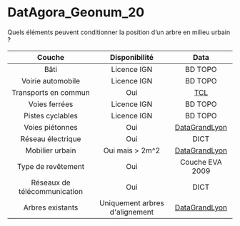 # DatAgora_Geonum_20

Quels éléments peuvent conditionner la position d’un arbre en milieu urbain ?

| Couche | Disponibilité | Data |
|:-:|:-:|:-:|
| Bâti | Licence IGN | BD TOPO |
| Voirie automobile| Licence IGN | BD TOPO |
| Transports en commun | Oui | [TCL](https://www.tcl.fr/se-deplacer/plan-interactif) |
| Voies ferrées | Licence IGN | BD TOPO |
| Pistes cyclables | Licence IGN | BD TOPO |
| Voies piétonnes | Oui | [DataGrandLyon](https://data.grandlyon.com/jeux-de-donnees/chaussees-trottoirs-metropole-lyon/donnees) |
| Réseau électrique | Oui | DICT |
| Mobilier urbain | Oui mais > 2m^2 | [DataGrandLyon](https://data.grandlyon.com/jeux-de-donnees/mobilier-urbain-metropole-lyon/info) |
| Type de revêtement | Oui | Couche EVA 2009 |
| Réseaux de télécommunication | Oui | DICT |
| Arbres existants | Uniquement arbres d'alignement | [DataGrandLyon](https://data.grandlyon.com/jeux-de-donnees/arbres-alignement-metropole-lyon/donnees) |
